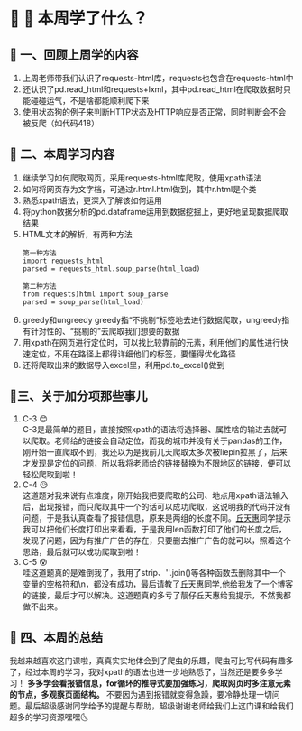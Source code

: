 # :blue_heart: :purple_heart: 本周学了什么？
## :feet: 一、回顾上周学的内容
1. 上周老师带我们认识了requests-html库，requests也包含在requests-html中
2. 还认识了pd.read_html和requests+lxml，其中pd.read_html在爬取数据时只能碰碰运气，不是啥都能顺利爬下来
3. 使用状态狗的例子来判断HTTP状态及HTTP响应是否正常，同时判断会不会被反爬（如代码418）
## :snail: 二、本周学习内容
1. 继续学习如何爬取网页，采用requests-html库爬取，使用xpath语法
2. 如何将网页存为文字档，可通过r.html.html做到，其中r.html是个类
3. 熟悉xpath语法，更深入了解该如何运用
4. 将python数据分析的pd.dataframe运用到数据挖掘上，更好地呈现数据爬取结果
5. HTML文本的解析，有两种方法   
   ```
   第一种方法
   import requests_html
   parsed = requests_html.soup_parse(html_load)
   ```
   ```
   第二种方法
   from requests)html import soup_parse
   parsed = soup_parse(html_load)
   ```   
6. greedy和ungreedy
   greedy指“不挑剔”标签地去进行数据爬取，ungreedy指有针对性的、“挑剔的”去爬取我们想要的数据
7. 用xpath在网页进行定位时，可以找比较靠前的元素，利用他们的属性进行快速定位，不用在路径上都得详细他们的标签，要懂得优化路径
8. 还将爬取出来的数据导入excel里，利用pd.to_excel()做到
## :baby_chick:三、关于加分项那些事儿
1. C-3 :blush:  
C-3是最简单的题目，直接按照xpath的语法将选择器、属性啥的输进去就可以爬取。老师给的链接会自动定位，而我的城市并没有关于pandas的工作，刚开始一直爬取不到，我还以为是我前几天爬取太多次被liepin拉黑了，后来才发现是定位的问题，所以我将老师给的链接替换为不限地区的链接，便可以轻松爬取到啦！   
2. C-4 :disappointed_relieved:   
这道题对我来说有点难度，刚开始我把要爬取的公司、地点用xpath语法输入后，出现报错，而只爬取其中一个的话可以成功爬取，这说明我的代码并没有问题，于是我认真查看了报错信息，原来是两组的长度不同。[丘天惠](https://github.com/Autumnhui)同学提示我可以把他们长度打印出来看看，于是我用len函数打印了他们的长度之后，发现了问题，因为有推广广告的存在，只要删去推广广告的就可以，照着这个思路，最后就可以成功爬取到啦！   
3. C-5 :cold_sweat:   
哇这道题真的是难倒我了，我用了strip、''.join()等各种函数去删除其中一个变量的空格符和\n，都没有成功，最后请教了[丘天惠](https://github.com/Autumnhui)同学,他给我发了一个博客的链接，最后才可以解决。这道题真的多亏了靓仔丘天惠给我提示，不然我都做不出来。   
## :tropical_fish: 四、本周的总结
我越来越喜欢这门课啦，真真实实地体会到了爬虫的乐趣，爬虫可比写代码有趣多了，经过本周的学习，我对xpath的语法也进一步地熟悉了，当然还是要多多学习！ **多多学会看报错信息，for循环的推导式要加强练习，爬取网页时多注意元素的节点，多观察页面结构。** 不要因为遇到报错就变得急躁，要冷静处理一切问题。最后超级感谢同学给予的提醒与帮助，超级谢谢老师给我们上这门课和给我们超多的学习资源嘿嘿:last_quarter_moon_with_face:
